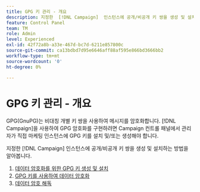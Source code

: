 ```yaml
---
title: GPG 키 관리 - 개요
description: 지정한  [!DNL Campaign]  인스턴스에 공개/비공개 키 쌍을 생성 및 설치하는 방법을 알아봅니다.
feature: Control Panel
team: TM
role: Admin
level: Experienced
exl-id: 42f72a8b-a33e-467d-bc7d-6211e857800c
source-git-commit: ca13bdbd7d95e6646aff88af595e866bd3666bb2
workflow-type: tm+mt
source-wordcount: '0'
ht-degree: 0%

---
```


# GPG 키 관리 - 개요

GPG(GnuPG)는 비대칭 개별 키 쌍을 사용하여 메시지를 암호화합니다. [!DNL Campaign]을 사용하여 GPG 암호화를 구현하려면 Campaign 컨트롤 패널에서 관리자가 직접 마케팅 인스턴스에 GPG 키를 설치 및/또는 생성해야 합니다.

지정한 [!DNL Campaign] 인스턴스에 공개/비공개 키 쌍을 생성 및 설치하는 방법을 알아봅니다.

1. [데이터 암호화를 위한 GPG 키 생성 및 설치](./generate-and-install-gpg-keys.md)
2. [GPG 키를 사용하여 데이터 암호화](./use-a-gpg-key-to-encrypt-data.md)
3. [데이터 암호 해독](./decrypt-data.md)
